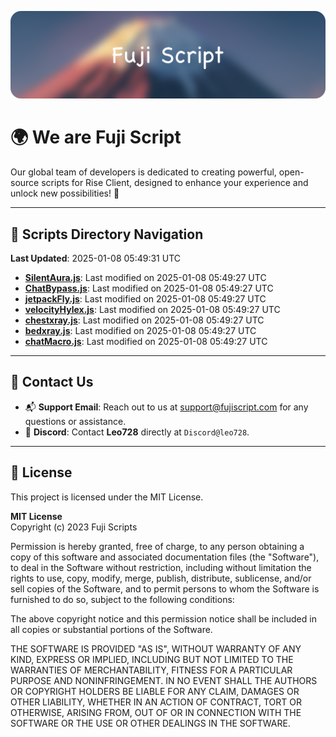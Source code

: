 ![Banner](.github/b.webp)

# 🌍 **We are Fuji Script**

Our global team of developers is dedicated to creating powerful, open-source scripts for Rise Client, designed to enhance your experience and unlock new possibilities! 🌟

---
<!-- SCRIPTS_NAVIGATION_START -->
## 📂 **Scripts Directory Navigation**

**Last Updated**: 2025-01-08 05:49:31 UTC

- **[SilentAura.js](scripts/SilentAura.js)**: Last modified on 2025-01-08 05:49:27 UTC
- **[ChatBypass.js](scripts/ChatBypass.js)**: Last modified on 2025-01-08 05:49:27 UTC
- **[jetpackFly.js](scripts/jetpackFly.js)**: Last modified on 2025-01-08 05:49:27 UTC
- **[velocityHylex.js](scripts/velocityHylex.js)**: Last modified on 2025-01-08 05:49:27 UTC
- **[chestxray.js](scripts/chestxray.js)**: Last modified on 2025-01-08 05:49:27 UTC
- **[bedxray.js](scripts/bedxray.js)**: Last modified on 2025-01-08 05:49:27 UTC
- **[chatMacro.js](scripts/chatMacro.js)**: Last modified on 2025-01-08 05:49:27 UTC

<!-- SCRIPTS_NAVIGATION_END -->

---

## 💬 **Contact Us**  
- 📬 **Support Email**: Reach out to us at [support@fujiscript.com](mailto:support@fujiscript.com) for any questions or assistance.  
- 💬 **Discord**: Contact **Leo728** directly at `Discord@leo728`.

---

## 📜 **License**

This project is licensed under the MIT License.  

**MIT License**  
Copyright (c) 2023 Fuji Scripts  

Permission is hereby granted, free of charge, to any person obtaining a copy of this software and associated documentation files (the "Software"), to deal in the Software without restriction, including without limitation the rights to use, copy, modify, merge, publish, distribute, sublicense, and/or sell copies of the Software, and to permit persons to whom the Software is furnished to do so, subject to the following conditions:  

The above copyright notice and this permission notice shall be included in all copies or substantial portions of the Software.  

THE SOFTWARE IS PROVIDED "AS IS", WITHOUT WARRANTY OF ANY KIND, EXPRESS OR IMPLIED, INCLUDING BUT NOT LIMITED TO THE WARRANTIES OF MERCHANTABILITY, FITNESS FOR A PARTICULAR PURPOSE AND NONINFRINGEMENT. IN NO EVENT SHALL THE AUTHORS OR COPYRIGHT HOLDERS BE LIABLE FOR ANY CLAIM, DAMAGES OR OTHER LIABILITY, WHETHER IN AN ACTION OF CONTRACT, TORT OR OTHERWISE, ARISING FROM, OUT OF OR IN CONNECTION WITH THE SOFTWARE OR THE USE OR OTHER DEALINGS IN THE SOFTWARE.  
